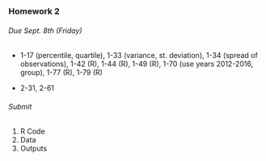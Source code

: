 ### Homework 2
###### Due Sept. 8th (Friday)

* 1-17 (percentile, quartile), 1-33 (variance, st. deviation), 1-34 (spread of observations), 1-42 (R), 1-44 (R), 1-49 (R), 1-70 (use years 2012-2016, group), 1-77 (R), 1-79 (R)

* 2-31, 2-61

###### Submit
1. R Code
2. Data
3. Outputs
